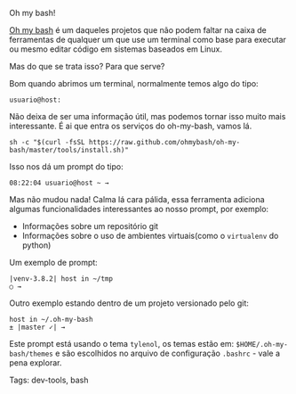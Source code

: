 Oh my bash!

[Oh my bash](https://ohmybash.github.io/) é um daqueles projetos que não podem faltar na caixa de ferramentas de qualquer um que use um terminal como base para executar ou mesmo editar código em sistemas baseados em Linux.

Mas do que se trata isso?
Para que serve?

Bom quando abrimos um terminal, normalmente temos algo do tipo:

	usuario@host: 
	
Não deixa de ser uma informação útil, mas podemos tornar isso muito mais interessante. É ai que entra os serviços do oh-my-bash, vamos lá.

	sh -c "$(curl -fsSL https://raw.github.com/ohmybash/oh-my-bash/master/tools/install.sh)"
	
Isso nos dá um prompt do tipo:

	08:22:04 usuario@host ~ →
	
Mas não mudou nada! Calma lá cara pálida, essa ferramenta adiciona algumas funcionalidades interessantes ao nosso prompt, por exemplo:

  * Informações sobre um repositório git
  * Informações sobre o uso de ambientes virtuais(como o `virtualenv` do python)

Um exemplo de prompt:

	|venv-3.8.2| host in ~/tmp
	○ → 
	
Outro exemplo estando dentro de um projeto versionado pelo git:
	
	host in ~/.oh-my-bash
	± |master ✓| → 
	
Este prompt está usando o tema `tylenol`, os temas estão em: `$HOME/.oh-my-bash/themes` e são escolhidos no arquivo de configuração `.bashrc` - vale a pena explorar.

Tags: dev-tools, bash

